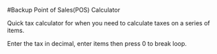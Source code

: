 #Backup Point of Sales(POS) Calculator

Quick tax calculator for when you need to calculate taxes on a series of items.

Enter the tax in decimal, enter items then press 0 to break loop. 

